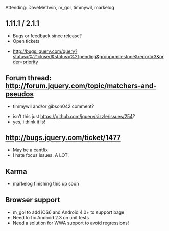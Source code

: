 Attending: DaveMethvin, m_gol, timmywil, markelog

## 1.11.1 / 2.1.1
* Bugs or feedback since release?
* Open tickets
 - http://bugs.jquery.com/query?status=%21closed&status=%21pending&group=milestone&report=3&order=priority

## Forum thread: http://forum.jquery.com/topic/matchers-and-pseudos
 * timmywil and/or gibson042 comment?
  - isn’t this just https://github.com/jquery/sizzle/issues/254?
  - yes, i think it is!

## http://bugs.jquery.com/ticket/1477
* May be a cantfix
* I hate focus issues. A LOT.

## Karma
* markelog finishing this up soon

## Browser support
* m_gol to add iOS6 and Android 4.0+ to support page
* Need to fix Android 2.3 on unit tests
* Need a solution for WWA support to avoid regressions!

